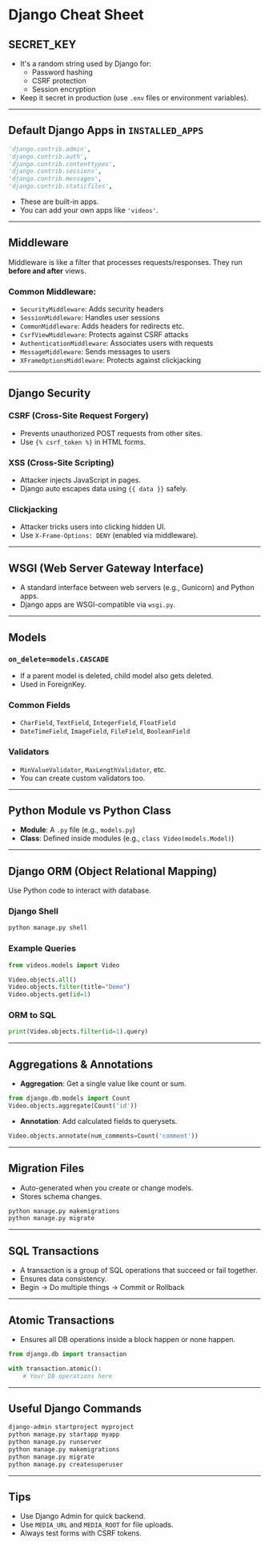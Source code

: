 
# Django Cheat Sheet 

## SECRET_KEY
- It's a random string used by Django for:
  - Password hashing
  - CSRF protection
  - Session encryption
- Keep it secret in production (use `.env` files or environment variables).

---

## Default Django Apps in `INSTALLED_APPS`
```python
'django.contrib.admin',
'django.contrib.auth',
'django.contrib.contenttypes',
'django.contrib.sessions',
'django.contrib.messages',
'django.contrib.staticfiles',
````

* These are built-in apps.
* You can add your own apps like `'videos'`.

---

## Middleware

Middleware is like a filter that processes requests/responses.
They run **before and after** views.

### Common Middleware:

* `SecurityMiddleware`: Adds security headers
* `SessionMiddleware`: Handles user sessions
* `CommonMiddleware`: Adds headers for redirects etc.
* `CsrfViewMiddleware`: Protects against CSRF attacks
* `AuthenticationMiddleware`: Associates users with requests
* `MessageMiddleware`: Sends messages to users
* `XFrameOptionsMiddleware`: Protects against clickjacking

---

## Django Security

### CSRF (Cross-Site Request Forgery)

* Prevents unauthorized POST requests from other sites.
* Use `{% csrf_token %}` in HTML forms.

### XSS (Cross-Site Scripting)

* Attacker injects JavaScript in pages.
* Django auto escapes data using `{{ data }}` safely.

### Clickjacking

* Attacker tricks users into clicking hidden UI.
* Use `X-Frame-Options: DENY` (enabled via middleware).

---

## WSGI (Web Server Gateway Interface)

* A standard interface between web servers (e.g., Gunicorn) and Python apps.
* Django apps are WSGI-compatible via `wsgi.py`.

---

## Models

### `on_delete=models.CASCADE`

* If a parent model is deleted, child model also gets deleted.
* Used in ForeignKey.

### Common Fields

* `CharField`, `TextField`, `IntegerField`, `FloatField`
* `DateTimeField`, `ImageField`, `FileField`, `BooleanField`

### Validators

* `MinValueValidator`, `MaxLengthValidator`, etc.
* You can create custom validators too.

---

## Python Module vs Python Class

* **Module**: A `.py` file (e.g., `models.py`)
* **Class**: Defined inside modules (e.g., `class Video(models.Model)`)

---

## Django ORM (Object Relational Mapping)

Use Python code to interact with database.

### Django Shell

```bash
python manage.py shell
```

### Example Queries

```python
from videos.models import Video

Video.objects.all()
Video.objects.filter(title="Demo")
Video.objects.get(id=1)
```

### ORM to SQL

```python
print(Video.objects.filter(id=1).query)
```

---

## Aggregations & Annotations

* **Aggregation**: Get a single value like count or sum.

```python
from django.db.models import Count
Video.objects.aggregate(Count('id'))
```

* **Annotation**: Add calculated fields to querysets.

```python
Video.objects.annotate(num_comments=Count('comment'))
```

---

## Migration Files

* Auto-generated when you create or change models.
* Stores schema changes.

```bash
python manage.py makemigrations
python manage.py migrate
```

---

## SQL Transactions

* A transaction is a group of SQL operations that succeed or fail together.
* Ensures data consistency.
* Begin → Do multiple things → Commit or Rollback

---

## Atomic Transactions

* Ensures all DB operations inside a block happen or none happen.

```python
from django.db import transaction

with transaction.atomic():
    # Your DB operations here
```

---

## Useful Django Commands

```bash
django-admin startproject myproject
python manage.py startapp myapp
python manage.py runserver
python manage.py makemigrations
python manage.py migrate
python manage.py createsuperuser
```

---

## Tips

* Use Django Admin for quick backend.
* Use `MEDIA_URL` and `MEDIA_ROOT` for file uploads.
* Always test forms with CSRF tokens.
